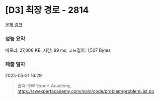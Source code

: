 # [D3] 최장 경로 - 2814 

[문제 링크](https://swexpertacademy.com/main/code/problem/problemDetail.do?contestProbId=AV7GOPPaAeMDFAXB) 

### 성능 요약

메모리: 27,008 KB, 시간: 89 ms, 코드길이: 1,507 Bytes

### 제출 일자

2025-05-21 16:29



> 출처: SW Expert Academy, https://swexpertacademy.com/main/code/problem/problemList.do